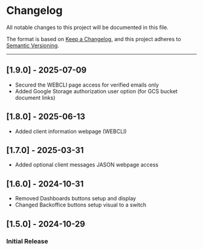 # Changelog

All notable changes to this project will be documented in this file.

The format is based on [Keep a Changelog](https://keepachangelog.com/en/1.0.0/),
and this project adheres to [Semantic Versioning](https://semver.org/spec/v2.0.0.html).

---
## [1.9.0] - 2025-07-09

- Secured the WEBCLI page access for verified emails only
- Added Google Storage authorization user option (for GCS bucket document links)

## [1.8.0] - 2025-06-13

- Added client information webpage (WEBCLI)

## [1.7.0] - 2025-03-31

- Added optional client messages JASON webpage access

## [1.6.0] - 2024-10-31

- Removed Dashboards buttons setup and display
- Changed Backoffice buttons setup visual to a switch

## [1.5.0] - 2024-10-29

### Initial Release
